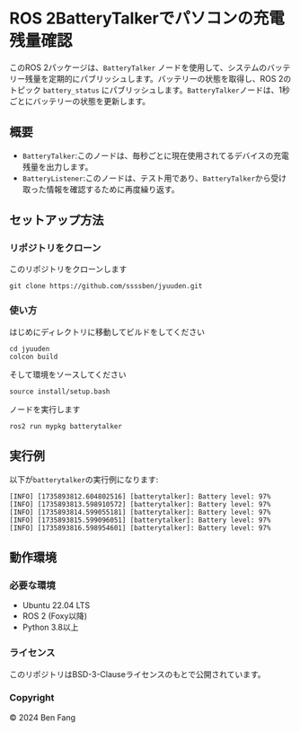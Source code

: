 # ROS 2BatteryTalkerでパソコンの充電残量確認
このROS 2パッケージは、`BatteryTalker` ノードを使用して、システムのバッテリー残量を定期的にパブリッシュします。バッテリーの状態を取得し、ROS 2のトピック `battery_status` にパブリッシュします。`BatteryTalker`ノードは、1秒ごとにバッテリーの状態を更新します。
## 概要
- `BatteryTalker`:このノードは、毎秒ごとに現在使用されてるデバイスの充電残量を出力します。
- `BatteryListener`:このノードは、テスト用であり、`BatteryTalker`から受け取った情報を確認するために再度繰り返す。
## セットアップ方法
### リポジトリをクローン
このリポジトリをクローンします
```
git clone https://github.com/ssssben/jyuuden.git
```
### 使い方
はじめにディレクトリに移動してビルドをしてください
```
cd jyuuden
colcon build
```
そして環境をソースしてください
```
source install/setup.bash
```
ノードを実行します
```
ros2 run mypkg batterytalker
```

## 実行例
以下が`batterytalker`の実行例になります:
```
[INFO] [1735893812.604802516] [batterytalker]: Battery level: 97%
[INFO] [1735893813.598910572] [batterytalker]: Battery level: 97%
[INFO] [1735893814.599055181] [batterytalker]: Battery level: 97%
[INFO] [1735893815.599096051] [batterytalker]: Battery level: 97%
[INFO] [1735893816.598954601] [batterytalker]: Battery level: 97%
```

## 動作環境
### 必要な環境
- Ubuntu 22.04 LTS
- ROS 2 (Foxy以降)
- Python 3.8以上

### ライセンス
このリポジトリはBSD-3-Clauseライセンスのもとで公開されています。

### Copyright
© 2024 Ben Fang
